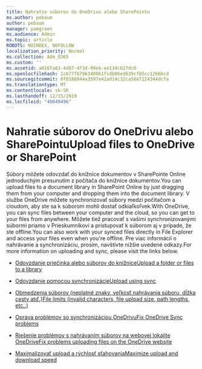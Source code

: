 ```yaml
---
title: Nahratie súborov do OneDrivu alebo SharePointu
ms.author: pebaum
author: pebaum
manager: pamgreen
ms.audience: Admin
ms.topic: article
ROBOTS: NOINDEX, NOFOLLOW
localization_priority: Normal
ms.collection: Adm_O365
ms.custom: ''
ms.assetid: a016fa63-4d87-4f3d-99eb-ee134cb27dc0
ms.openlocfilehash: 1c677f6796340061fcdb06ed639cf05cc1266bcd
ms.sourcegitcommit: 0f0186044a3597e42ad14c32ca58e7224344dcfa
ms.translationtype: MT
ms.contentlocale: sk-SK
ms.lasthandoff: 12/15/2019
ms.locfileid: "40049496"
---
```

# <a name="upload-files-to-onedrive-or-sharepoint"></a><span data-ttu-id="3730d-102">Nahratie súborov do OneDrivu alebo SharePointu</span><span class="sxs-lookup"><span data-stu-id="3730d-102">Upload files to OneDrive or SharePoint</span></span>

<span data-ttu-id="3730d-103">Súbory môžete odovzdať do knižnice dokumentov v SharePointe Online jednoduchým presunutím z počítača do knižnice dokumentov.</span><span class="sxs-lookup"><span data-stu-id="3730d-103">You can upload files to a document library in SharePoint Online by just dragging them from your computer and dropping them into the document library.</span></span> <span data-ttu-id="3730d-104">V službe OneDrive môžete synchronizovať súbory medzi počítačom a cloudom, aby ste sa k súborom mohli dostať odkiaľkoľvek.</span><span class="sxs-lookup"><span data-stu-id="3730d-104">With OneDrive, you can sync files between your computer and the cloud, so you can get to your files from anywhere.</span></span> <span data-ttu-id="3730d-105">Môžete tiež pracovať s vašimi synchronizovanými súbormi priamo v Prieskumníkovi a pristupovať k súborom aj v prípade, že ste offline.</span><span class="sxs-lookup"><span data-stu-id="3730d-105">You can also work with your synced files directly in File Explorer and access your files even when you're offline.</span></span> <span data-ttu-id="3730d-106">Pre viac informácií o nahrávanie a synchronizáciu, prosím, navštívte nižšie uvedené odkazy.</span><span class="sxs-lookup"><span data-stu-id="3730d-106">For more information on uploading and sync, please visit the links below.</span></span>

- [<span data-ttu-id="3730d-107">Odovzdanie priečinka alebo súborov do knižnice</span><span class="sxs-lookup"><span data-stu-id="3730d-107">Upload a folder or files to a library</span></span>](https://support.office.com/article/upload-a-folder-or-files-to-a-document-library-eb18fcba-c953-4d45-8d90-8da66edeacdb)

- [<span data-ttu-id="3730d-108">Odovzdanie pomocou synchronizácie</span><span class="sxs-lookup"><span data-stu-id="3730d-108">Upload using sync</span></span>](https://support.office.com/article/sync-files-with-the-onedrive-sync-client-in-windows-615391c4-2bd3-4aae-a42a-858262e42a49)

- [<span data-ttu-id="3730d-109">Obmedzenia súborov (neplatné znaky, veľkosť nahrávania súboru, dĺžka cesty atď.)</span><span class="sxs-lookup"><span data-stu-id="3730d-109">File limits (invalid characters, file upload size, path lengths, etc..)</span></span>](https://support.office.com/article/invalid-file-names-and-file-types-in-onedrive-onedrive-for-business-and-sharepoint-64883a5d-228e-48f5-b3d2-eb39e07630fa)

- [<span data-ttu-id="3730d-110">Oprava problémov so synchronizáciou OneDrivu</span><span class="sxs-lookup"><span data-stu-id="3730d-110">Fix OneDrive Sync problems</span></span>](https://support.office.com/article/Fix-OneDrive-sync-problems-83ab0d8a-8400-45b0-8dcf-dc8aa8a6bcf8)

- [<span data-ttu-id="3730d-111">Riešenie problémov s nahrávaním súborov na webovej lokalite OneDrive</span><span class="sxs-lookup"><span data-stu-id="3730d-111">Fix problems uploading files on the OneDrive website</span></span>](https://support.office.com/article/Fix-problems-uploading-files-on-the-OneDrive-website-9afcc4a0-e344-4bc9-9c9d-59d3e802247e)

- [<span data-ttu-id="3730d-112">Maximalizovať upload a rýchlosť sťahovania</span><span class="sxs-lookup"><span data-stu-id="3730d-112">Maximize upload and download speed</span></span>](https://support.office.com/article/Maximize-upload-and-download-speed-8eeadfb8-501f-406d-997b-98ab6ff67f43)